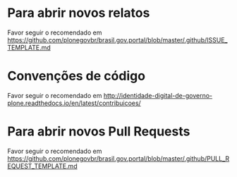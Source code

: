 Para abrir novos relatos
========================

Favor seguir o recomendado em https://github.com/plonegovbr/brasil.gov.portal/blob/master/.github/ISSUE_TEMPLATE.md

Convenções de código
====================

Favor seguir o recomendado em http://identidade-digital-de-governo-plone.readthedocs.io/en/latest/contribuicoes/

Para abrir novos Pull Requests
==============================

Favor seguir o recomendado em https://github.com/plonegovbr/brasil.gov.portal/blob/master/.github/PULL_REQUEST_TEMPLATE.md
